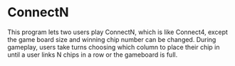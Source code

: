 # ConnectN
This program lets two users play ConnectN, which is like Connect4, except the game board size and winning chip number can be changed.
During gameplay, users take turns choosing which column to place their chip in until a user links N chips in a row or the gameboard is full.
